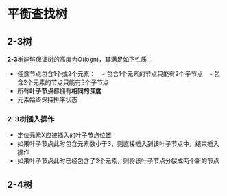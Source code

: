# 平衡查找树
## 2-3树
**2-3树**能够保证树的高度为O(logn)，其满足如下性质：
* 任意节点包含1个或2个元素：
    - 包含1个元素的节点只能有2个子节点
    - 包含2个元素的节点只能有3个子节点
* 所有**叶子节点**都拥有**相同的深度**
* 元素始终保持排序状态

### 2-3树插入操作
* 定位元素X应被插入的叶子节点位置
* 如果叶子节点此时包含元素数小于3，则直接插入到该叶子节点中，结束插入操作
* 如果叶子节点此时已经包含了3个元素，则将该叶子节点分裂成两个新的节点


## 2-4树
